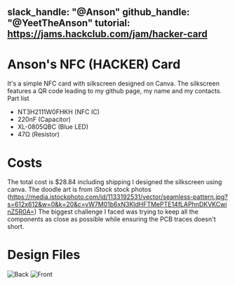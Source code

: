 slack_handle: "@Anson"
github_handle: "@YeetTheAnson"
tutorial: https://jams.hackclub.com/jam/hacker-card
---
# Anson's NFC (HACKER) Card
It's a simple NFC card with silkscreen designed on Canva. The silkscreen features a QR code leading to my github page, my name and my contacts.
Part list
- NT3H2111W0FHKH (NFC IC)
- 220nF (Capacitor)
- XL-0805QBC (Blue LED)
- 47Ω (Resistor)
# Costs
The total cost is $28.84 including shipping
I designed the silkscreen using canva. The doodle art is from iStock stock photos (https://media.istockphoto.com/id/1133192531/vector/seamless-pattern.jpg?s=612x612&w=0&k=20&c=vW7M01b6xN3KldHFTMePTE14fLAPhnDKVKCwinZ5R0A=)
The biggest challenge I faced was trying to keep all the components as close as possible while ensuring the PCB traces doesn't short.

# Design Files
![Back](https://github.com/user-attachments/assets/d34beccf-f5c4-4e43-9156-4bd98941ffd7)
![Front](https://github.com/user-attachments/assets/125140d5-68f4-4789-a0ee-e38693c44538)
